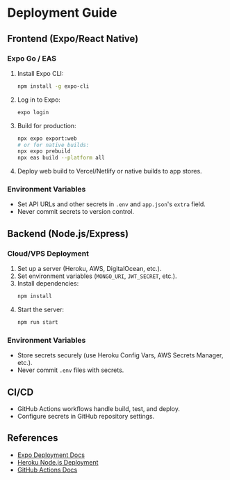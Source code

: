 # Deployment Guide

## Frontend (Expo/React Native)

### Expo Go / EAS

1. Install Expo CLI:
   ```sh
   npm install -g expo-cli
   ```
2. Log in to Expo:
   ```sh
   expo login
   ```
3. Build for production:
   ```sh
   npx expo export:web
   # or for native builds:
   npx expo prebuild
   npx eas build --platform all
   ```
4. Deploy web build to Vercel/Netlify or native builds to app stores.

### Environment Variables

- Set API URLs and other secrets in `.env` and `app.json`'s `extra` field.
- Never commit secrets to version control.

## Backend (Node.js/Express)

### Cloud/VPS Deployment

1. Set up a server (Heroku, AWS, DigitalOcean, etc.).
2. Set environment variables (`MONGO_URI`, `JWT_SECRET`, etc.).
3. Install dependencies:
   ```sh
   npm install
   ```
4. Start the server:
   ```sh
   npm run start
   ```

### Environment Variables

- Store secrets securely (use Heroku Config Vars, AWS Secrets Manager, etc.).
- Never commit `.env` files with secrets.

## CI/CD

- GitHub Actions workflows handle build, test, and deploy.
- Configure secrets in GitHub repository settings.

## References

- [Expo Deployment Docs](https://docs.expo.dev/distribution/introduction/)
- [Heroku Node.js Deployment](https://devcenter.heroku.com/articles/deploying-nodejs)
- [GitHub Actions Docs](https://docs.github.com/en/actions)
